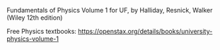 Fundamentals of Physics Volume 1 for UF, by Halliday, Resnick, Walker (Wiley 12th edition)

Free Physics textbooks:
https://openstax.org/details/books/university-physics-volume-1

